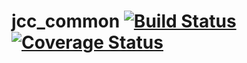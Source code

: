 # jcc_common [![Build Status](https://travis-ci.org/JCCDex/jcc_common.svg?branch=master)](https://travis-ci.org/JCCDex/jcc_common) [![Coverage Status](https://coveralls.io/repos/github/JCCDex/jcc_common/badge.svg?branch=master)](https://coveralls.io/github/JCCDex/jcc_common?branch=master)
